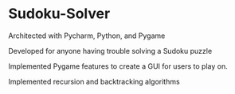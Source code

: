 # Sudoku-Solver

Architected with Pycharm, Python, and Pygame

Developed for anyone having trouble solving a Sudoku puzzle

Implemented Pygame features to create a GUI for users to play on.

Implemented recursion and backtracking algorithms
